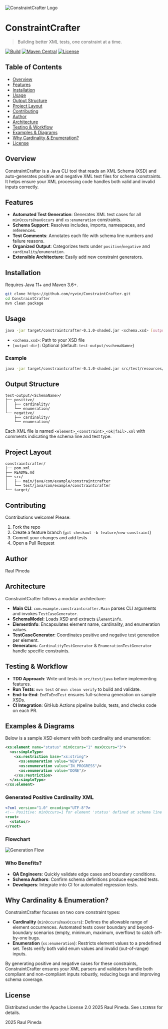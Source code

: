 ![ConstraintCrafter Logo](assets/constraintcrafter-logo.png) 

# ConstraintCrafter

> Building better XML tests, one constraint at a time.

[![Build](https://img.shields.io/github/actions/workflow/status/ryvin/ConstraintCrafter/maven.yml?branch=main)](https://github.com/ryvin/ConstraintCrafter/actions)
[![Maven Central](https://img.shields.io/maven-central/v/com.example/constraintcrafter)](https://search.maven.org/artifact/com.example/constraintcrafter)
[![License](https://img.shields.io/badge/license-Apache%202.0-blue.svg)](LICENSE)

## Table of Contents

- [Overview](#overview)
- [Features](#features)
- [Installation](#installation)
- [Usage](#usage)
- [Output Structure](#output-structure)
- [Project Layout](#project-layout)
- [Contributing](#contributing)
- [Author](#author)
- [Architecture](#architecture)
- [Testing & Workflow](#testing--workflow)
- [Examples & Diagrams](#examples--diagrams)
- [Why Cardinality & Enumeration?](#why-cardinality--enumeration)
- [License](#license)

## Overview

ConstraintCrafter is a Java CLI tool that reads an XML Schema (XSD) and auto-generates positive and negative XML test files for schema constraints. It helps ensure your XML processing code handles both valid and invalid inputs correctly.

## Features

- **Automated Test Generation**: Generates XML test cases for all `minOccurs`/`maxOccurs` and `xs:enumeration` constraints.
- **Schema Support**: Resolves includes, imports, namespaces, and references.
- **Test Comments**: Annotates each file with schema line numbers and failure reasons.
- **Organized Output**: Categorizes tests under `positive`/`negative` and `cardinality`/`enumeration`.
- **Extensible Architecture**: Easily add new constraint generators.

## Installation

Requires Java 11+ and Maven 3.6+.

```bash
git clone https://github.com/ryvin/ConstraintCrafter.git
cd ConstraintCrafter
mvn clean package
```

## Usage

```bash
java -jar target/constraintcrafter-0.1.0-shaded.jar <schema.xsd> [output-dir]
```

- `<schema.xsd>`: Path to your XSD file
- `[output-dir]`: Optional (default: `test-output/<schemaName>`)

### Example

```bash
java -jar target/constraintcrafter-0.1.0-shaded.jar src/test/resources/schema/Simple.xsd test-output/Simple
```

## Output Structure

```
test-output/<SchemaName>/
├── positive/
│   ├── cardinality/
│   └── enumeration/
└── negative/
    ├── cardinality/
    └── enumeration/
```

Each XML file is named `<element>_<constraint>_<ok|fail>.xml` with comments indicating the schema line and test type.

## Project Layout

```
constraintcrafter/
├── pom.xml
├── README.md
├── src/
│   ├── main/java/com/example/constraintcrafter
│   └── test/java/com/example/constraintcrafter
└── target/
```

## Contributing

Contributions welcome! Please:

1. Fork the repo
2. Create a feature branch (`git checkout -b feature/new-constraint`)
3. Commit your changes and add tests
4. Open a Pull Request

## Author

Raul Pineda

## Architecture

ConstraintCrafter follows a modular architecture:

- **Main CLI**: `com.example.constraintcrafter.Main` parses CLI arguments and invokes `TestCaseGenerator`.
- **SchemaModel**: Loads XSD and extracts `ElementInfo`.
- **ElementInfo**: Encapsulates element name, cardinality, and enumeration values.
- **TestCaseGenerator**: Coordinates positive and negative test generation per element.
- **Generators**: `CardinalityTestGenerator` & `EnumerationTestGenerator` handle specific constraints.

## Testing & Workflow

- **TDD Approach**: Write unit tests in `src/test/java` before implementing features.
- **Run Tests**: `mvn test` or `mvn clean verify` to build and validate.
- **End-to-End**: `EndToEndTest` ensures full-schema generation on sample XSDs.
- **CI Integration**: GitHub Actions pipeline builds, tests, and checks code on each PR.

## Examples & Diagrams

Below is a sample XSD element with both cardinality and enumeration:

```xml
<xs:element name="status" minOccurs="1" maxOccurs="3">
  <xs:simpleType>
    <xs:restriction base="xs:string">
      <xs:enumeration value="NEW"/>
      <xs:enumeration value="IN_PROGRESS"/>
      <xs:enumeration value="DONE"/>
    </xs:restriction>
  </xs:simpleType>
</xs:element>
```

### Generated Positive Cardinality XML

```xml
<?xml version="1.0" encoding="UTF-8"?>
<!-- Positive: minOccurs=1 for element 'status' defined at schema line 2 -->
<root>
  <status/>
</root>
```

### Flowchart

![Generation Flow](assets/constraintcrafter-flowchart.png)

### Who Benefits?

- **QA Engineers**: Quickly validate edge cases and boundary conditions.  
- **Schema Authors**: Confirm schema definitions produce expected tests.  
- **Developers**: Integrate into CI for automated regression tests.

## Why Cardinality & Enumeration?

ConstraintCrafter focuses on two core constraint types:

- **Cardinality** (`minOccurs`/`maxOccurs`): Defines the allowable range of element occurrences. Automated tests cover boundary and beyond-boundary scenarios (empty, minimum, maximum, overflow) to catch off-by-one bugs.
- **Enumeration** (`xs:enumeration`): Restricts element values to a predefined set. Tests verify both valid enum values and invalid (out-of-range) inputs.

By generating positive and negative cases for these constraints, ConstraintCrafter ensures your XML parsers and validators handle both compliant and non-compliant inputs robustly, reducing bugs and improving schema coverage.

## License

Distributed under the Apache License 2.0  2025 Raul Pineda. See `LICENSE` for details.

 2025 Raul Pineda
